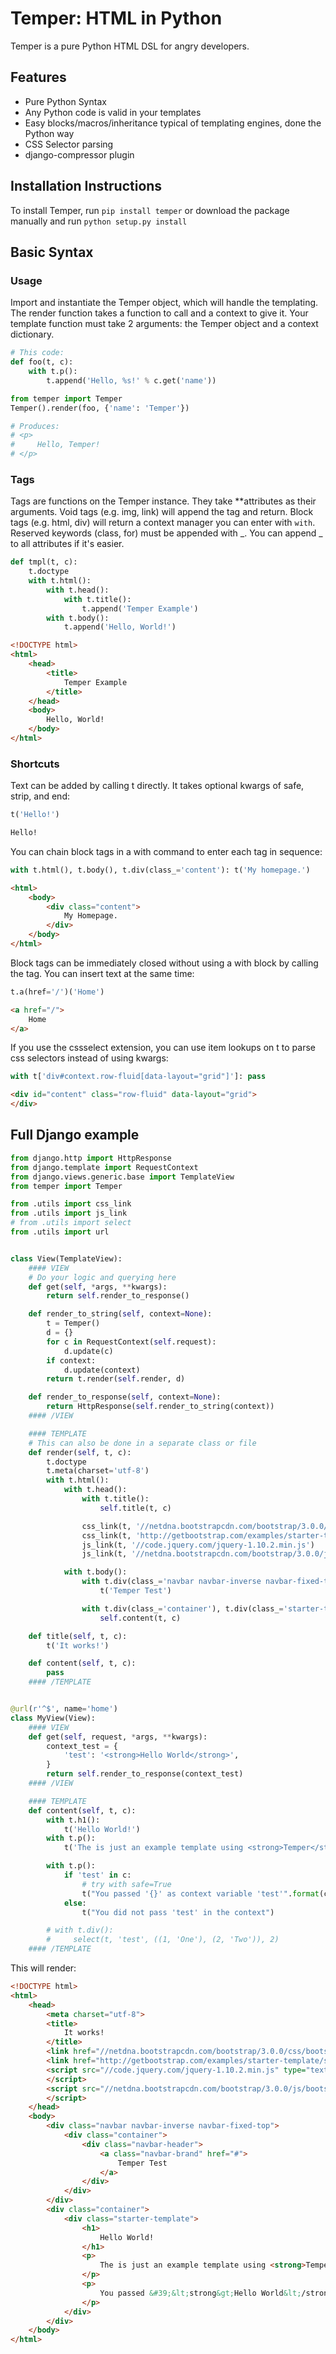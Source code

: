 # Temper: HTML in Python

Temper is a pure Python HTML DSL for angry developers.

## Features

* Pure Python Syntax
* Any Python code is valid in your templates
* Easy blocks/macros/inheritance typical of templating engines, done the Python way
* CSS Selector parsing
* django-compressor plugin

## Installation Instructions

To install Temper, run ```pip install temper``` or download the package manually and run ```python setup.py install```

## Basic Syntax

### Usage

Import and instantiate the Temper object, which will handle the templating. The render function takes a function to call and a context to give it. Your template function must take 2 arguments: the Temper object and a context dictionary.

```python
# This code:
def foo(t, c):
    with t.p():
        t.append('Hello, %s!' % c.get('name'))

from temper import Temper
Temper().render(foo, {'name': 'Temper'})

# Produces:
# <p>
#     Hello, Temper!
# </p>
```

### Tags

Tags are functions on the Temper instance. They take **attributes as their arguments. Void tags (e.g. img, link) will append the tag and return. Block tags (e.g. html, div) will return a context manager you can enter with ```with```. Reserved keywords (class, for) must be appended with _. You can append _ to all attributes if it's easier.

```python
def tmpl(t, c):
    t.doctype
    with t.html():
        with t.head():
            with t.title():
                t.append('Temper Example')
        with t.body():
            t.append('Hello, World!')
```
```html
<!DOCTYPE html>
<html>
    <head>
        <title>
            Temper Example
        </title>
    </head>
    <body>
        Hello, World!
    </body>
</html>
```

### Shortcuts

Text can be added by calling t directly. It takes optional kwargs of safe, strip, and end:
```python
t('Hello!')
```
```html
Hello!
```

You can chain block tags in a with command to enter each tag in sequence:
```python
with t.html(), t.body(), t.div(class_='content'): t('My homepage.')
```
```html
<html>
    <body>
        <div class="content">
            My Homepage.
        </div>
    </body>
</html>
```

Block tags can be immediately closed without using a with block by calling the tag. You can insert text at the same time:
```python
t.a(href='/')('Home')
```
```html
<a href="/">
    Home
</a>
```

If you use the cssselect extension, you can use item lookups on t to parse css selectors instead of using kwargs:
```python
with t['div#context.row-fluid[data-layout="grid"]']: pass
```
```html
<div id="content" class="row-fluid" data-layout="grid">
</div>
```

## Full Django example

```python
from django.http import HttpResponse
from django.template import RequestContext
from django.views.generic.base import TemplateView
from temper import Temper

from .utils import css_link
from .utils import js_link
# from .utils import select
from .utils import url


class View(TemplateView):
    #### VIEW
    # Do your logic and querying here
    def get(self, *args, **kwargs):
        return self.render_to_response()

    def render_to_string(self, context=None):
        t = Temper()
        d = {}
        for c in RequestContext(self.request):
            d.update(c)
        if context:
            d.update(context)
        return t.render(self.render, d)

    def render_to_response(self, context=None):
        return HttpResponse(self.render_to_string(context))
    #### /VIEW

    #### TEMPLATE
    # This can also be done in a separate class or file
    def render(self, t, c):
        t.doctype
        t.meta(charset='utf-8')
        with t.html():
            with t.head():
                with t.title():
                    self.title(t, c)

                css_link(t, '//netdna.bootstrapcdn.com/bootstrap/3.0.0/css/bootstrap.min.css')
                css_link(t, 'http://getbootstrap.com/examples/starter-template/starter-template.css')
                js_link(t, '//code.jquery.com/jquery-1.10.2.min.js')
                js_link(t, '//netdna.bootstrapcdn.com/bootstrap/3.0.0/js/bootstrap.min.js')

            with t.body():
                with t.div(class_='navbar navbar-inverse navbar-fixed-top'), t.div(class_='container'), t.div(class_='navbar-header'), t.a(href='#', class_='navbar-brand'):
                    t('Temper Test')

                with t.div(class_='container'), t.div(class_='starter-template'):
                    self.content(t, c)

    def title(self, t, c):
        t('It works!')

    def content(self, t, c):
        pass
    #### /TEMPLATE


@url(r'^$', name='home')
class MyView(View):
    #### VIEW
    def get(self, request, *args, **kwargs):
        context_test = {
            'test': '<strong>Hello World</strong>',
        }
        return self.render_to_response(context_test)
    #### /VIEW

    #### TEMPLATE
    def content(self, t, c):
        with t.h1():
            t('Hello World!')
        with t.p():
            t('The is just an example template using <strong>Temper</strong>, <strong>Django</strong> and <strong>Bootstrap</strong>!', safe=True)

        with t.p():
            if 'test' in c:
                # try with safe=True
                t("You passed '{}' as context variable 'test'".format(c['test']))
            else:
                t("You did not pass 'test' in the context")

        # with t.div():
        #     select(t, 'test', ((1, 'One'), (2, 'Two')), 2)
    #### /TEMPLATE
```

This will render:

```html
<!DOCTYPE html>
<html>
    <head>
        <meta charset="utf-8">
        <title>
            It works!
        </title>
        <link href="//netdna.bootstrapcdn.com/bootstrap/3.0.0/css/bootstrap.min.css" rel="stylesheet">
        <link href="http://getbootstrap.com/examples/starter-template/starter-template.css" rel="stylesheet">
        <script src="//code.jquery.com/jquery-1.10.2.min.js" type="text/javascript">
        </script>
        <script src="//netdna.bootstrapcdn.com/bootstrap/3.0.0/js/bootstrap.min.js" type="text/javascript">
        </script>
    </head>
    <body>
        <div class="navbar navbar-inverse navbar-fixed-top">
            <div class="container">
                <div class="navbar-header">
                    <a class="navbar-brand" href="#">
                        Temper Test
                    </a>
                </div>
            </div>
        </div>
        <div class="container">
            <div class="starter-template">
                <h1>
                    Hello World!
                </h1>
                <p>
                    The is just an example template using <strong>Temper</strong>, <strong>Django</strong> and <strong>Bootstrap</strong>!
                </p>
                <p>
                    You passed &#39;&lt;strong&gt;Hello World&lt;/strong&gt;&#39; as context variable &#39;test&#39;
                </p>
            </div>
        </div>
    </body>
</html>
```

